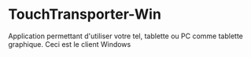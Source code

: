 # TouchTransporter-Win
Application permettant d'utiliser votre tel, tablette ou PC comme tablette graphique.
Ceci est le client Windows
